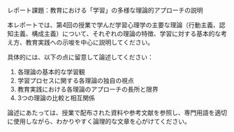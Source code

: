 レポート課題：教育における「学習」の多様な理論的アプローチの説明

本レポートでは、第4回の授業で学んだ学習心理学の主要な理論（行動主義、認知主義、構成主義）について、それぞれの理論の特徴、学習に対する基本的な考え方、教育実践への示唆を中心に説明してください。

具体的には、以下の点に留意して論述してください：

1. 各理論の基本的な学習観
2. 学習プロセスに関する各理論の独自の視点
3. 教育実践における各理論のアプローチの長所と限界
4. 3つの理論の比較と相互関係

論述にあたっては、授業で配布された資料や参考文献を参照し、専門用語を適切に使用しながら、わかりやすく論理的な文章を心がけてください。